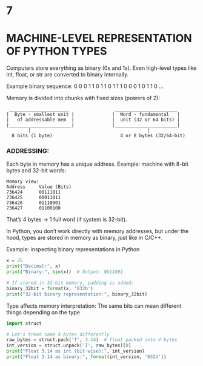 # 7

# MACHINE-LEVEL REPRESENTATION OF PYTHON TYPES

Computers store everything as binary (0s and 1s). Even high-level types like int, float, or str are converted to binary internally.

Example binary sequence:
0 0 0 1 1 0 1 1 0 1 1 1 0 0 0 1 0 1 1 0 ...

Memory is divided into chunks with fixed sizes (powers of 2):

```abap
 ______________________                 _______________________
|  Byte - smallest unit |              |  Word - fundamental   |
|   of addressable mem  |              |  unit (32 or 64 bits) |
|_______________________|              |_______________________|
        |                                           |
  8 bits (1 byte)                         4 or 8 bytes (32/64-bit)

```

### ADDRESSING:

Each byte in memory has a unique address.
Example: machine with 8-bit bytes and 32-bit words:

```abap
Memory view:
Address     Value (Bits)
736424      00111011
736425      00011011
736426      01110001
736427      01100100
```

That’s 4 bytes → 1 full word (if system is 32-bit).

In Python, you don’t work directly with memory addresses, but under the hood, types are stored in memory as binary, just like in C/C++.

Example: inspecting binary representations in Python

```python
x = 25
print("Decimal:", x)
print("Binary:", bin(x))  # Output: 0b11001

# If stored in 32-bit memory, padding is added:
binary_32bit = format(x, '032b')
print("32-bit binary representation:", binary_32bit)

```

Type affects memory interpretation: The same bits can mean different things depending on the type

```python
import struct

# Let's treat same 4 bytes differently
raw_bytes = struct.pack('f', 3.14)  # float packed into 4 bytes
int_version = struct.unpack('I', raw_bytes)[0]
print("Float 3.14 as int (bit-wise):", int_version)
print("Float 3.14 as binary:", format(int_version, '032b'))

```